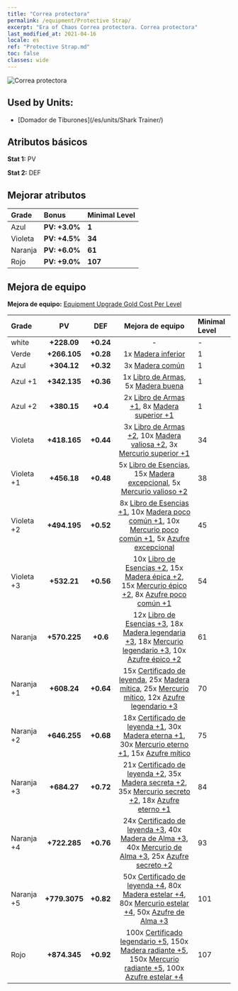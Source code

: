 ```yaml
---
title: "Correa protectora"
permalink: /equipment/Protective Strap/
excerpt: "Era of Chaos Correa protectora. Correa protectora"
last_modified_at: 2021-04-16
locale: es
ref: "Protective Strap.md"
toc: false
classes: wide
---
```


  ![Correa protectora](/images/e/e_99093.png)

## Used by Units:

* [Domador de Tiburones](/es/units/Shark Trainer/) 


## Atributos básicos
 **Stat 1:** PV

 **Stat 2:** DEF

## Mejorar atributos

  |     Grade    |   Bonus | Minimal Level | 
  |:-------------|:--------|:--------------| 
  | Azul | **PV: +3.0%** | **1** | 
  | Violeta | **PV: +4.5%** | **34** | 
  | Naranja | **PV: +6.0%** | **61** | 
  | Rojo | **PV: +9.0%** | **107** | 


## Mejora de equipo
 **Mejora de equipo:** [Equipment Upgrade Gold Cost Per Level](/equipment/EquipmentUpgradeCostPerLevel/) 

  |          Grade      | PV | DEF | Mejora de equipo | Minimal Level |
  |:--------------------|:---------:|:---------:|:----------------:|:--------------|
  | white | **+228.09** | **+0.24** | - | - |
  | Verde | **+266.105** | **+0.28** | 1x [Madera inferior](/es/Items/mat_1/) | 1 |
  | Azul | **+304.12** | **+0.32** | 3x [Madera común](/es/Items/mat_7/) | 1 |
  | Azul +1 | **+342.135** | **+0.36** | 1x [Libro de Armas](/es/Items/mat_18/), 5x [Madera buena](/es/Items/mat_13/) | 1 |
  | Azul +2 | **+380.15** | **+0.4** | 2x [Libro de Armas +1](/es/Items/mat_25/), 8x [Madera superior +1](/es/Items/mat_20/) | 1 |
  | Violeta | **+418.165** | **+0.44** | 3x [Libro de Armas +2](/es/Items/mat_32/), 10x [Madera valiosa +2](/es/Items/mat_27/), 3x [Mercurio superior +1](/es/Items/mat_21/) | 34 |
  | Violeta +1 | **+456.18** | **+0.48** | 5x [Libro de Esencias](/es/Items/mat_39/), 15x [Madera excepcional](/es/Items/mat_34/), 5x [Mercurio valioso +2](/es/Items/mat_28/) | 38 |
  | Violeta +2 | **+494.195** | **+0.52** | 8x [Libro de Esencias +1](/es/Items/mat_46/), 10x [Madera poco común +1](/es/Items/mat_41/), 10x [Mercurio poco común +1](/es/Items/mat_42/), 5x [Azufre excepcional](/es/Items/mat_36/) | 45 |
  | Violeta +3 | **+532.21** | **+0.56** | 10x [Libro de Esencias +2](/es/Items/mat_53/), 15x [Madera épica +2](/es/Items/mat_48/), 15x [Mercurio épico +2](/es/Items/mat_49/), 8x [Azufre poco común +1](/es/Items/mat_43/) | 54 |
  | Naranja | **+570.225** | **+0.6** | 12x [Libro de Esencias +3](/es/Items/mat_60/), 18x [Madera legendaria +3](/es/Items/mat_55/), 18x [Mercurio legendario +3](/es/Items/mat_56/), 10x [Azufre épico +2](/es/Items/mat_50/) | 61 |
  | Naranja +1 | **+608.24** | **+0.64** | 15x [Certificado de leyenda](/es/Items/mat_67/), 25x [Madera mítica](/es/Items/mat_62/), 25x [Mercurio mítico](/es/Items/mat_63/), 12x [Azufre legendario +3](/es/Items/mat_57/) | 70 |
  | Naranja +2 | **+646.255** | **+0.68** | 18x [Certificado de leyenda +1](/es/Items/mat_74/), 30x [Madera eterna +1](/es/Items/mat_69/), 30x [Mercurio eterno +1](/es/Items/mat_70/), 15x [Azufre mítico](/es/Items/mat_64/) | 75 |
  | Naranja +3 | **+684.27** | **+0.72** | 21x [Certificado de leyenda +2](/es/Items/mat_81/), 35x [Madera secreta +2](/es/Items/mat_76/), 35x [Mercurio secreto +2](/es/Items/mat_77/), 18x [Azufre eterno +1](/es/Items/mat_71/) | 84 |
  | Naranja +4 | **+722.285** | **+0.76** | 24x [Certificado de leyenda +3](/es/Items/mat_88/), 40x [Madera de Alma +3](/es/Items/mat_83/), 40x [Mercurio de Alma +3](/es/Items/mat_84/), 25x [Azufre secreto +2](/es/Items/mat_78/) | 93 |
  | Naranja +5 | **+779.3075** | **+0.82** | 50x [Certificado de leyenda +4](/es/Items/mat_95/), 80x [Madera estelar +4](/es/Items/mat_90/), 80x [Mercurio estelar +4](/es/Items/mat_91/), 50x [Azufre de Alma +3](/es/Items/mat_85/) | 101 |
  | Rojo | **+874.345** | **+0.92** | 100x [Certificado legendario +5](/es/Items/mat_102/), 150x [Madera radiante +5](/es/Items/mat_97/), 150x [Mercurio radiante +5](/es/Items/mat_98/), 100x [Azufre estelar +4](/es/Items/mat_92/) | 107 |

